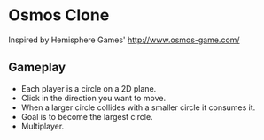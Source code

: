 # Osmos Clone


Inspired by Hemisphere Games' http://www.osmos-game.com/


## Gameplay


* Each player is a circle on a 2D plane.
* Click in the direction you want to move.
* When a larger circle collides with a smaller circle it consumes it.
* Goal is to become the largest circle.
* Multiplayer.